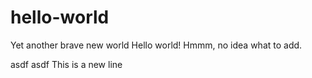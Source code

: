 # hello-world
Yet another brave new world
Hello world!
Hmmm, no idea what to add.

asdf asdf
This is a new line
